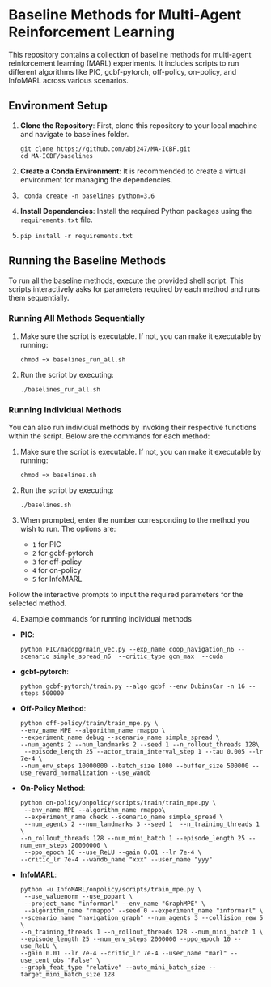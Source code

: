 # Baseline Methods for Multi-Agent Reinforcement Learning

This repository contains a collection of baseline methods for multi-agent reinforcement learning (MARL) experiments. It includes scripts to run different algorithms like PIC, gcbf-pytorch, off-policy, on-policy, and InfoMARL across various scenarios.

## Environment Setup

1. **Clone the Repository**: First, clone this repository to your local machine and navigate to baselines folder.
    ```
    git clone https://github.com/abj247/MA-ICBF.git
    cd MA-ICBF/baselines
    ```
2. **Create a Conda Environment**: It is recommended to create a virtual environment for managing the dependencies.
3. 
    ``` conda create -n baselines python=3.6```
    
4. **Install Dependencies**: Install the required Python packages using the `requirements.txt` file.
5. 
    ```pip install -r requirements.txt```

## Running the Baseline Methods

To run all the baseline methods, execute the provided shell script. This scripts interactively asks for parameters required by each method and runs them sequentially. 

### Running All Methods Sequentially

1. Make sure the script is executable. If not, you can make it executable by running:
   
    ```chmod +x baselines_run_all.sh```
   
2. Run the script by executing:
   
    ```./baselines_run_all.sh```

### Running Individual Methods

You can also run individual methods by invoking their respective functions within the script. Below are the commands for each method:

1. Make sure the script is executable. If not, you can make it executable by running:
   
    ```chmod +x baselines.sh```
   
2. Run the script by executing:
   
    ```./baselines.sh```

3. When prompted, enter the number corresponding to the method you wish to run. The options are:
    - `1` for PIC
    - `2` for gcbf-pytorch
    - `3` for off-policy
    - `4` for on-policy
    - `5` for InfoMARL

Follow the interactive prompts to input the required parameters for the selected method.

4. Example commands for running individual methods

- **PIC**: 
    ```
    python PIC/maddpg/main_vec.py --exp_name coop_navigation_n6 --scenario simple_spread_n6  --critic_type gcn_max  --cuda
    
    ```
- **gcbf-pytorch**: 
    ```
    python gcbf-pytorch/train.py --algo gcbf --env DubinsCar -n 16 --steps 500000
    
    ```
- **Off-Policy Method**: 
    ```
    python off-policy/train/train_mpe.py \
    --env_name MPE --algorithm_name rmappo \
    --experiment_name debug --scenario_name simple_spread \
    --num_agents 2 --num_landmarks 2 --seed 1 --n_rollout_threads 128\
     --episode_length 25 --actor_train_interval_step 1 --tau 0.005 --lr 7e-4 \
    --num_env_steps 10000000 --batch_size 1000 --buffer_size 500000 --use_reward_normalization --use_wandb
    
    ```
- **On-Policy Method**: 
    ```
    python on-policy/onpolicy/scripts/train/train_mpe.py \
     --env_name MPE --algorithm_name rmappo\
     --experiment_name check --scenario_name simple_spread \
     --num_agents 2 --num_landmarks 3 --seed 1  --n_training_threads 1 \
    --n_rollout_threads 128 --num_mini_batch 1 --episode_length 25 --num_env_steps 20000000 \
     --ppo_epoch 10 --use_ReLU --gain 0.01 --lr 7e-4 \
    --critic_lr 7e-4 --wandb_name "xxx" --user_name "yyy"
    
    ```
- **InfoMARL**: 
    ```
    python -u InfoMARL/onpolicy/scripts/train_mpe.py \
     --use_valuenorm --use_popart \
     --project_name "informarl" --env_name "GraphMPE" \
     --algorithm_name "rmappo" --seed 0 --experiment_name "informarl" \
    --scenario_name "navigation_graph" --num_agents 3 --collision_rew 5 \
    --n_training_threads 1 --n_rollout_threads 128 --num_mini_batch 1 \
    --episode_length 25 --num_env_steps 2000000 --ppo_epoch 10 --use_ReLU \
    --gain 0.01 --lr 7e-4 --critic_lr 7e-4 --user_name "marl" --use_cent_obs "False" \
    --graph_feat_type "relative" --auto_mini_batch_size --target_mini_batch_size 128
    
    ```



